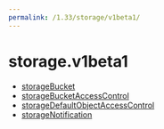 ```yaml
---
permalink: /1.33/storage/v1beta1/
---
```


# storage.v1beta1



* [storageBucket](storageBucket.md)
* [storageBucketAccessControl](storageBucketAccessControl.md)
* [storageDefaultObjectAccessControl](storageDefaultObjectAccessControl.md)
* [storageNotification](storageNotification.md)